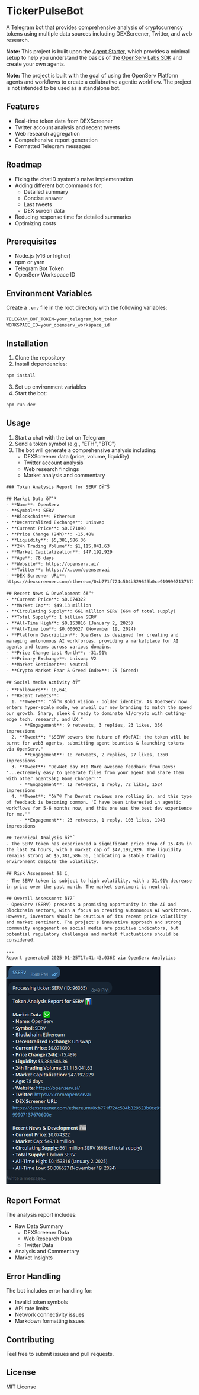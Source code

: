 # TickerPulseBot

A Telegram bot that provides comprehensive analysis of cryptocurrency tokens using multiple data sources including DEXScreener, Twitter, and web research.

**Note:** This project is built upon the [Agent Starter](https://github.com/openserv-labs/agent-starter), which provides a minimal setup to help you understand the basics of the [OpenServ Labs SDK](https://github.com/openserv-labs/sdk) and create your own agents.

**Note:** The project is built with the goal of using the OpenServ Platform agents and workflows to create a collabrative agentic workflow. The project is not intended to be used as a standalone bot.

## Features

- Real-time token data from DEXScreener
- Twitter account analysis and recent tweets
- Web research aggregation
- Comprehensive report generation
- Formatted Telegram messages

## Roadmap

- Fixing the chatID system's naive implementation
- Adding different bot commands for:
  - Detailed summary
  - Concise answer
  - Last tweets
  - DEX screen data
- Reducing response time for detailed summaries
- Optimizing costs

## Prerequisites

- Node.js (v16 or higher)
- npm or yarn
- Telegram Bot Token
- OpenServ Workspace ID

## Environment Variables

Create a `.env` file in the root directory with the following variables:

```env
TELEGRAM_BOT_TOKEN=your_telegram_bot_token
WORKSPACE_ID=your_openserv_workspace_id
```

## Installation

1. Clone the repository
2. Install dependencies:
```bash
npm install
```
3. Set up environment variables
4. Start the bot:
```bash
npm run dev
```

## Usage

1. Start a chat with the bot on Telegram
2. Send a token symbol (e.g., "ETH", "BTC")
3. The bot will generate a comprehensive analysis including:
   - DEXScreener data (price, volume, liquidity)
   - Twitter account analysis
   - Web research findings
   - Market analysis and commentary

```
### Token Analysis Report for SERV ðŸ“Š

## Market Data ðŸ’¹
- **Name**: OpenServ
- **Symbol**: SERV
- **Blockchain**: Ethereum
- **Decentralized Exchange**: Uniswap
- **Current Price**: $0.071090
- **Price Change (24h)**: -15.48%
- **Liquidity**: $5,381,586.36
- **24h Trading Volume**: $1,115,041.63
- **Market Capitalization**: $47,192,929
- **Age**: 78 days
- **Website**: https://openserv.ai/
- **Twitter**: https://x.com/openservai
- **DEX Screener URL**: https://dexscreener.com/ethereum/0xb771f724c504b329623b0ce9199907137670600e

## Recent News & Development ðŸ“°
- **Current Price**: $0.074322
- **Market Cap**: $49.13 million
- **Circulating Supply**: 661 million SERV (66% of total supply)
- **Total Supply**: 1 billion SERV
- **All-Time High**: $0.153816 (January 2, 2025)
- **All-Time Low**: $0.006627 (November 19, 2024)
- **Platform Description**: OpenServ is designed for creating and managing autonomous AI workforces, providing a marketplace for AI agents and teams across various domains.
- **Price Change Last Month**: -31.91%
- **Primary Exchange**: Uniswap V2
- **Market Sentiment**: Neutral
- **Crypto Market Fear & Greed Index**: 75 (Greed)

## Social Media Activity ðŸ”
- **Followers**: 10,641
- **Recent Tweets**:
  1. **Tweet**: "ðŸ”® Bold vision - bolder identity. As OpenServ now enters hyper-scale mode, we unveil our new branding to match the speed our growth. Sharp, sleek & ready to dominate AI/crypto with cutting-edge tech, research, and UX."
     - **Engagement**: 9 retweets, 3 replies, 23 likes, 356 impressions
  2. **Tweet**: "$SERV powers the future of #DeFAI: the token will be burnt for web3 agents, submitting agent bounties & launching tokens via OpenServ."
     - **Engagement**: 18 retweets, 2 replies, 97 likes, 1360 impressions
  3. **Tweet**: "DevNet day #10 More awesome feedback from Devs: '...extremely easy to generate files from your agent and share them with other agentsâ€¦ Game Changer!'"
     - **Engagement**: 12 retweets, 1 reply, 72 likes, 1524 impressions
  4. **Tweet**: "ðŸ”® The Devnet reviews are rolling in, and this type of feedback is becoming common. 'I have been interested in agentic workflows for 5-6 months now, and this one was the best dev experience for me.'"
     - **Engagement**: 23 retweets, 1 reply, 103 likes, 1940 impressions

## Technical Analysis ðŸ“ˆ
- The SERV token has experienced a significant price drop of 15.48% in the last 24 hours, with a market cap of $47,192,929. The liquidity remains strong at $5,381,586.36, indicating a stable trading environment despite the volatility.

## Risk Assessment âš ï¸
- The SERV token is subject to high volatility, with a 31.91% decrease in price over the past month. The market sentiment is neutral.

## Overall Assessment ðŸŽ¯
- OpenServ (SERV) presents a promising opportunity in the AI and blockchain sectors, with a focus on creating autonomous AI workforces. However, investors should be cautious of its recent price volatility and market sentiment. The project's innovative approach and strong community engagement on social media are positive indicators, but potential regulatory challenges and market fluctuations should be considered.

---
Report generated 2025-01-25T17:41:43.036Z via OpenServ Analytics
```

![Image 1](examples/result.png)

## Report Format

The analysis report includes:
- Raw Data Summary
  - DEXScreener Data
  - Web Research Data
  - Twitter Data
- Analysis and Commentary
- Market Insights

## Error Handling

The bot includes error handling for:
- Invalid token symbols
- API rate limits
- Network connectivity issues
- Markdown formatting issues

## Contributing

Feel free to submit issues and pull requests.

## License

MIT License
